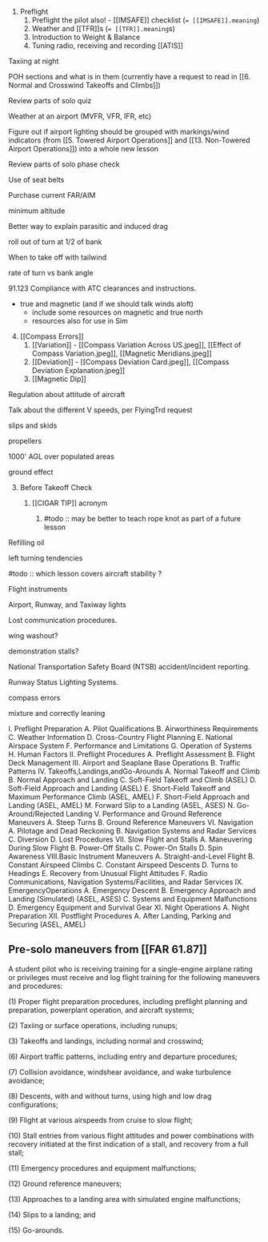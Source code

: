 
1. Preflight
	1. Preflight the pilot also! - [[IMSAFE]] checklist (`= [[IMSAFE]].meaning`)
	2. Weather and [[TFR]]s (`= [[TFR]].meaning`s)
	3. Introduction to Weight & Balance
	4. Tuning radio, receiving and recording [[ATIS]]

Taxiing at night 

POH sections and what is in them (currently have a request to read in [[6. Normal and Crosswind Takeoffs and Climbs]])

Review parts of solo quiz

Weather at an airport (MVFR, VFR, IFR, etc)

Figure out if airport lighting should be grouped with markings/wind indicators (from [[5. Towered Airport Operations]] and [[13. Non-Towered Airport Operations]]) into a whole new lesson

Review parts of solo phase check

Use of seat belts

Purchase current FAR/AIM

minimum altitude

Better way to explain parasitic and induced drag

roll out of turn at 1/2 of bank

When to take off with tailwind

rate of turn vs bank angle

91.123 Compliance with ATC clearances and instructions.

- true and magnetic (and if we should talk winds aloft)
	- include some resources on magnetic and true north
	- resources also for use in Sim


4. [[Compass Errors]]
	1. [[Variation]] - [[Compass Variation Across US.jpeg]], [[Effect of Compass Variation.jpeg]], [[Magnetic Meridians.jpeg]]
	2. [[Deviation]] - [[Compass Deviation Card.jpeg]], [[Compass Deviation Explanation.jpeg]]
	3. [[Magnetic Dip]]


Regulation about attitude of aircraft

Talk about the different V speeds, per FlyingTrd request

slips and skids

propellers

1000' AGL over populated areas

ground effect

3. Before Takeoff Check
	1. [[CIGAR TIP]] acronym


		1. #todo :: may be better to teach rope knot as part of a future lesson

Refilling oil

left turning tendencies

#todo :: which lesson covers aircraft stability ?

Flight instruments

Airport, Runway, and Taxiway lights

Lost communication procedures.

wing washout?

demonstration stalls?

National Transportation Safety Board (NTSB) accident/incident reporting.

Runway Status Lighting Systems.

compass errors

mixture and correctly leaning



I. Preflight Preparation
	A. Pilot Qualifications
	B. Airworthiness Requirements
	C. Weather Information
	D. Cross-Country Flight Planning
	E. National Airspace System
	F. Performance and Limitations
	G. Operation of Systems
	H. Human Factors
II. Preflight Procedures
	A. Preflight Assessment
	B. Flight Deck Management
III. Airport and Seaplane Base Operations
	B. Traffic Patterns
IV. Takeoffs,Landings,andGo-Arounds
	A. Normal Takeoff and Climb
	B. Normal Approach and Landing
	C. Soft-Field Takeoff and Climb (ASEL)
	D. Soft-Field Approach and Landing (ASEL)
	E. Short-Field Takeoff and Maximum Performance Climb (ASEL, AMEL)
	F. Short-Field Approach and Landing (ASEL, AMEL)
	M. Forward Slip to a Landing (ASEL, ASES)
	N. Go-Around/Rejected Landing
V. Performance and Ground Reference Maneuvers
	A. Steep Turns
	B. Ground Reference Maneuvers
VI. Navigation
	A. Pilotage and Dead Reckoning
	B. Navigation Systems and Radar Services
	C. Diversion
	D. Lost Procedures
VII. Slow Flight and Stalls
	A. Maneuvering During Slow Flight
	B. Power-Off Stalls
	C. Power-On Stalls
	D. Spin Awareness
VIII.Basic Instrument Maneuvers
	A. Straight-and-Level Flight
	B. Constant Airspeed Climbs
	C. Constant Airspeed Descents
	D. Turns to Headings
	E. Recovery from Unusual Flight Attitudes
	F. Radio Communications, Navigation Systems/Facilities, and Radar Services
IX. EmergencyOperations
	A. Emergency Descent
	B. Emergency Approach and Landing (Simulated) (ASEL, ASES)
	C. Systems and Equipment Malfunctions
	D. Emergency Equipment and Survival Gear
XI. Night Operations 
	A. Night Preparation 
XII. Postflight Procedures
	A. After Landing, Parking and Securing (ASEL, AMEL)




## Pre-solo maneuvers from [[FAR 61.87]]
A student pilot who is receiving training for a single-engine airplane rating or privileges must receive and log flight training for the following maneuvers and procedures: 

(1) Proper flight preparation procedures, including preflight planning and preparation, powerplant operation, and aircraft systems; 

(2) Taxiing or surface operations, including runups; 

(3) Takeoffs and landings, including normal and crosswind; 

(6) Airport traffic patterns, including entry and departure procedures; 

(7) Collision avoidance, windshear avoidance, and wake turbulence avoidance; 

(8) Descents, with and without turns, using high and low drag configurations; 

(9) Flight at various airspeeds from cruise to slow flight; 

(10) Stall entries from various flight attitudes and power combinations with recovery initiated at the first indication of a stall, and recovery from a full stall; 

(11) Emergency procedures and equipment malfunctions; 

(12) Ground reference maneuvers; 

(13) Approaches to a landing area with simulated engine malfunctions; 

(14) Slips to a landing; and 

(15) Go-arounds.